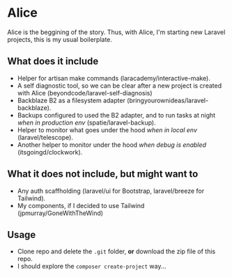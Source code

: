# Alice

Alice is the beggining of the story. Thus, with Alice, I'm starting new Laravel projects, this is my usual boilerplate.

## What does it include

-   Helper for artisan make commands (laracademy/interactive-make).
- A self diagnostic tool, so we can be clear after a new project is created with Alice (beyondcode/laravel-self-diagnosis)
-   Backblaze B2 as a filesystem adapter (bringyourownideas/laravel-backblaze).
-   Backups configured to used the B2 adapter, and to run tasks at night _when in production env_ (spatie/laravel-backup).
-   Helper to monitor what goes under the hood _when in local env_ (laravel/telescope).
-   Another helper to monitor under the hood _when debug is enabled_ (itsgoingd/clockwork).

## What it does not include, but might want to

-   Any auth scaffholding (laravel/ui for Bootstrap, laravel/breeze for Tailwind).
-   My components, if I decided to use Tailwind (jpmurray/GoneWithTheWind)

## Usage

-   Clone repo and delete the `.git` folder, **or** download the zip file of this repo.
-   I should explore the `composer create-project` way...
